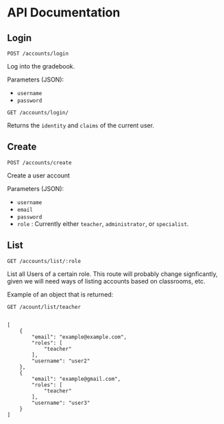 # API Documentation

## Login

`POST /accounts/login`

Log into the gradebook.


Parameters (JSON):
* `username`
* `password`

`GET /accounts/login/`

Returns the `identity` and `claims` of the current user.


## Create

`POST /accounts/create`

Create a user account

Parameters (JSON):
* `username`
* `email`
* `password`
* `role` : Currently either `teacher`, `administrator`, or `specialist`.



## List

`GET /accounts/list/:role`

List all Users of a certain role.
This route will probably change signficantly, given we will need ways of
listing accounts based on classrooms, etc.


Example of an object that is returned:

`GET /acount/list/teacher`
```

[
    {
        "email": "example@example.com",
        "roles": [
            "teacher"
        ],
        "username": "user2"
    },
    {
        "email": "example@gmail.com",
        "roles": [
            "teacher"
        ],
        "username": "user3"
    }
]
```
